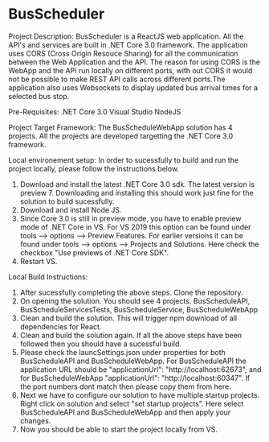 # BusScheduler
Project Description: 
  BusScheduler is a ReactJS web application. All the API's and services are built in .NET Core 3.0 framework.
  The application uses CORS (Cross Origin Resouce Sharing) for all the communication between the Web Application and the API. The reason 
  for using CORS is the WebApp and the API run locally on different ports, with out CORS it would not be possible to make REST API calls 
  across different ports.The application also uses Websockets to display updated bus arrival times for a selected bus stop. 

Pre-Requisites:
  .NET Core 3.0
  Visual Studio 
  NodeJS
  
Project Target Framework: The BusScheduleWebApp solution has 4 projects. All the projects are developed targetting the 
.NET Core 3.0 framework. 

Local environement setup: 
  In order to sucessfully to build and run the project locally, please follow the instructions below.
  1. Download and install the latest .NET Core 3.0 sdk. The latest version is preview 7. Downloading and installing this should work
    just fine for the solution to build sucessfully.
  2. Download and install Node JS.
  3. Since Core 3.0 is still in preview mode, you have to enable preview mode of .NET Core in VS. For VS 2019 this option can be 
    found under tools --> options --> Preview Features. For earlier versions it can be found under tools --> options --> Projects and Solutions. Here check the checkbox "Use previews of .NET Core SDK". 
  4. Restart VS.
    
Local Build Instructions: 
  1. After sucessfully completing the above steps. Clone the repository.
  2. On opening the solution. You should see 4 projects. BusScheduleAPI, BusScheduleServicesTests, BusScheduleService, BusScheduleWebApp
  3. Clean and build the solution. This will trigger npm download of all dependencies for React.
  4. Clean and build the solution again. If all the above steps have been followed then you should have a sucessful build.
  5. Please check the launcSettings.json under properties for both BusScheduleAPI and BusScheduleWebApp. For BusScheduleAPI the                 application URL should be "applicationUrl": "http://localhost:62673", and for BusScheduleWebApp "applicationUrl":                          "http://localhost:60347". If the port numbers dont match then please copy them from here.
  6. Next we have to configure our solution to have multiple startup projects. Right click on solution and select "set startup projects". 
      Here select BusScheduleAPI and BusScheduleWebApp and then apply your changes.
  7. Now you should be able to start the project locally from VS.
    

